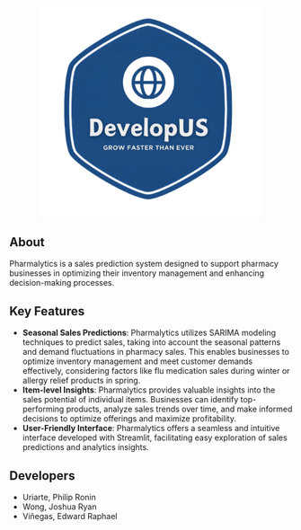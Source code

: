 <br />
<p align="center">
  <a>
    <img src="/Developus - BG removed.png" width="400" alt="Pharmalytics Logo">
  </a>
</p>

## About

Pharmalytics is a sales prediction system designed to support pharmacy businesses in optimizing their inventory management and enhancing decision-making processes. 

## Key Features

- **Seasonal Sales Predictions**: Pharmalytics utilizes SARIMA modeling techniques to predict sales, taking into account the seasonal patterns and demand fluctuations in pharmacy sales. This enables businesses to optimize inventory management and meet customer demands effectively, considering factors like flu medication sales during winter or allergy relief products in spring.
- **Item-level Insights**: Pharmalytics provides valuable insights into the sales potential of individual items. Businesses can identify top-performing products, analyze sales trends over time, and make informed decisions to optimize offerings and maximize profitability.
- **User-Friendly Interface**: Pharmalytics offers a seamless and intuitive interface developed with Streamlit, facilitating easy exploration of sales predictions and analytics insights.

## Developers

- Uriarte, Philip Ronin
- Wong, Joshua Ryan
- Viñegas, Edward Raphael
